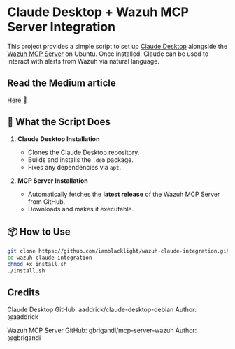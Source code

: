 # Claude Desktop + Wazuh MCP Server Integration

This project provides a simple script to set up [Claude Desktop](https://github.com/aaddrick/claude-desktop-debian) alongside the [Wazuh MCP Server](https://github.com/gbrigandi/mcp-server-wazuh) on Ubuntu. Once installed, Claude can be used to interact with alerts from Wazuh via natural language.

## Read the Medium article
   [Here 📌](https://medium.com/@iamblacklight/bringing-ai-to-siem-my-experiment-with-wazuh-mcp-server-and-claude-desktop-09f2aa15165d)

## 🔧 What the Script Does

1. **Claude Desktop Installation**  
   - Clones the Claude Desktop repository.
   - Builds and installs the `.deb` package.
   - Fixes any dependencies via `apt`.

2. **MCP Server Installation**  
   - Automatically fetches the **latest release** of the Wazuh MCP Server from GitHub.
   - Downloads and makes it executable.

## 📦 How to Use

```bash
git clone https://github.com/iamblacklight/wazuh-claude-integration.git
cd wazuh-claude-integration
chmod +x install.sh
./install.sh

```

## Credits
Claude Desktop
GitHub: aaddrick/claude-desktop-debian
Author: @aaddrick

Wazuh MCP Server
GitHub: gbrigandi/mcp-server-wazuh
Author: @gbrigandi

